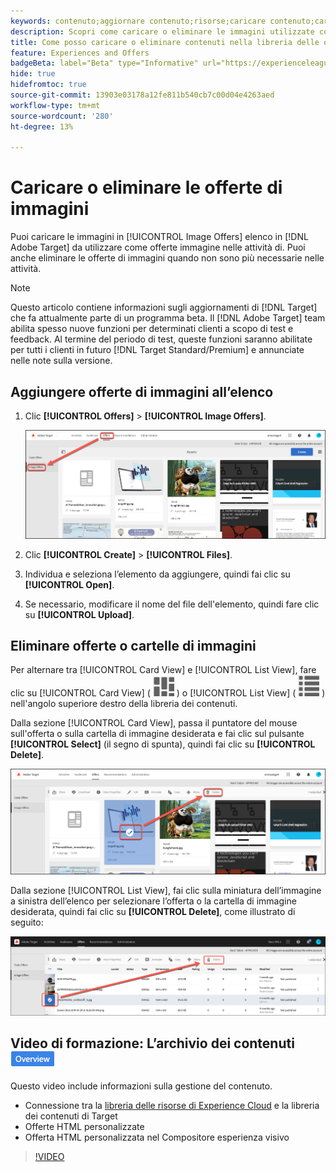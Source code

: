 ```yaml
---
keywords: contenuto;aggiornare contenuto;risorse;caricare contenuto;caricare risorsa;eliminare contenuto;content;update content;assets;upload content;upload asset;delete content;content;upload content;upload asset;delete content;assets;assets;upload content;upload asset;upload asset;delete content
description: Scopri come caricare o eliminare le immagini utilizzate come offerte di immagini.
title: Come posso caricare o eliminare contenuti nella libreria delle offerte?
feature: Experiences and Offers
badgeBeta: label="Beta" type="Informative" url="https://experienceleague.adobe.com/docs/target/using/introduction/intro.html?lang=it#beta newtab=true" tooltip="Cosa sono le funzioni beta in [!DNL Adobe Target]."
hide: true
hidefromtoc: true
source-git-commit: 13903e03178a12fe811b540cb7c00d04e4263aed
workflow-type: tm+mt
source-wordcount: '280'
ht-degree: 13%

---
```


# Caricare o eliminare le offerte di immagini

Puoi caricare le immagini in [!UICONTROL Image Offers] elenco in [!DNL Adobe Target] da utilizzare come offerte immagine nelle attività di. Puoi anche eliminare le offerte di immagini quando non sono più necessarie nelle attività.

>[!NOTE]
>
>Questo articolo contiene informazioni sugli aggiornamenti di [!DNL Target] che fa attualmente parte di un programma beta. Il [!DNL Adobe Target] team abilita spesso nuove funzioni per determinati clienti a scopo di test e feedback. Al termine del periodo di test, queste funzioni saranno abilitate per tutti i clienti in futuro [!DNL Target Standard/Premium] e annunciate nelle note sulla versione.

## Aggiungere offerte di immagini all’elenco

1. Clic **[!UICONTROL Offers]** > **[!UICONTROL Image Offers]**.

   ![Offerte > Offerte immagine](/help/main/c-experiences/c-manage-content/assets/image-offers-tab-new.png)

1. Clic **[!UICONTROL Create]** > **[!UICONTROL Files]**.
1. Individua e seleziona l’elemento da aggiungere, quindi fai clic su **[!UICONTROL Open]**.
1. Se necessario, modificare il nome del file dell&#39;elemento, quindi fare clic su **[!UICONTROL Upload]**.

## Eliminare offerte o cartelle di immagini

Per alternare tra [!UICONTROL Card View] e [!UICONTROL List View], fare clic su [!UICONTROL Card View] ( ![Icona della vista a schede](/help/main/c-experiences/c-manage-content/assets/icon-tile.png) ) o [!UICONTROL List View] ( ![Icona della vista a elenco](/help/main/c-experiences/c-manage-content/assets/icon-list-view.png) ) nell&#39;angolo superiore destro della libreria dei contenuti.

Dalla sezione [!UICONTROL Card View], passa il puntatore del mouse sull&#39;offerta o sulla cartella di immagine desiderata e fai clic sul pulsante **[!UICONTROL Select]** (il segno di spunta), quindi fai clic su **[!UICONTROL Delete]**.

![Elimina offerta dalla vista a schede](/help/main/c-experiences/c-manage-content/assets/delete-card-view.png)

Dalla sezione [!UICONTROL List View], fai clic sulla miniatura dell’immagine a sinistra dell’elenco per selezionare l’offerta o la cartella di immagine desiderata, quindi fai clic su **[!UICONTROL Delete]**, come illustrato di seguito:

![Elimina elemento selezionato](/help/main/c-experiences/c-manage-content/assets/delete-image-offer.png)

## Video di formazione: L’archivio dei contenuti ![Badge panoramica](/help/main/assets/overview.png)

Questo video include informazioni sulla gestione del contenuto.

* Connessione tra la [libreria delle risorse di Experience Cloud](https://experienceleague.adobe.com/docs/core-services/interface/assets/creative-cloud.html) e la libreria dei contenuti di Target
* Offerte HTML personalizzate
* Offerta HTML personalizzata nel Compositore esperienza visivo

>[!VIDEO](https://video.tv.adobe.com/v/17387)